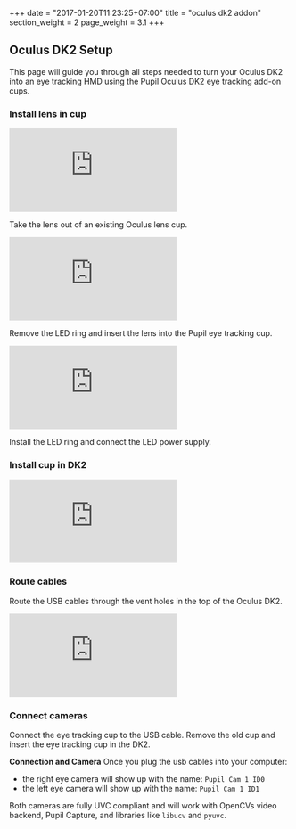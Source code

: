+++
date = "2017-01-20T11:23:25+07:00"
title = "oculus dk2 addon"
section_weight = 2
page_weight = 3.1
+++

## Oculus DK2 Setup
This page will guide you through all steps needed to turn your Oculus DK2 into an eye tracking HMD using the Pupil Oculus DK2 eye tracking add-on cups.

### Install lens in cup

<div class="content-container">
  <div class='video-container' >
  	<iframe class=feature-video src="https://www.youtube.com/embed/AVeUwAFKmAc?rel=0" frameborder="0" allowfullscreen></iframe>
	</div>
</div>

Take the lens out of an existing Oculus lens cup.

<div class="content-container">
  <div class='video-container' >
	<iframe class=feature-video src="https://www.youtube.com/embed/ztT9WkDhpow?rel=0" frameborder="0" allowfullscreen></iframe>
	</div>
</div>

Remove the LED ring and insert the lens into the Pupil eye tracking cup.

<div class="content-container">
  <div class='video-container' >
	<iframe class=feature-video src="https://www.youtube.com/embed/_Y0_4LDhphY?rel=0" frameborder="0" allowfullscreen></iframe>
	</div>
</div>

Install the LED ring and connect the LED power supply.

### Install cup in DK2

<div class="content-container">
  <div class='video-container' >
	<iframe class=feature-video src="https://www.youtube.com/embed/5LqjfgbDydM?rel=0" frameborder="0" allowfullscreen></iframe>
	</div>
</div>

### Route cables

Route the USB cables through the vent holes in the top of the Oculus DK2.

<div class="content-container">
  <div class='video-container' >
	<iframe class=feature-video src="https://www.youtube.com/embed/bvdxMYtzVTE?rel=0" frameborder="0" allowfullscreen></iframe>
	</div>
</div>

### Connect cameras

Connect the eye tracking cup to the USB cable. Remove the old cup and insert the eye tracking cup in the DK2.

**Connection and Camera**
Once you plug the usb cables into your computer: 

* the right eye camera will show up with the name: `Pupil Cam 1 ID0`
* the left eye camera will show up with the name: `Pupil Cam 1 ID1`

Both cameras are fully UVC compliant and will work with OpenCVs video backend, Pupil Capture, and libraries like `libucv` and `pyuvc`.
